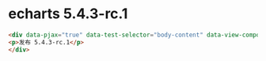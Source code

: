# echarts 5.4.3-rc.1
```markdown
<div data-pjax="true" data-test-selector="body-content" data-view-component="true" class="markdown-body my-3">
<p>发布 5.4.3-rc.1</p>
</div>
```